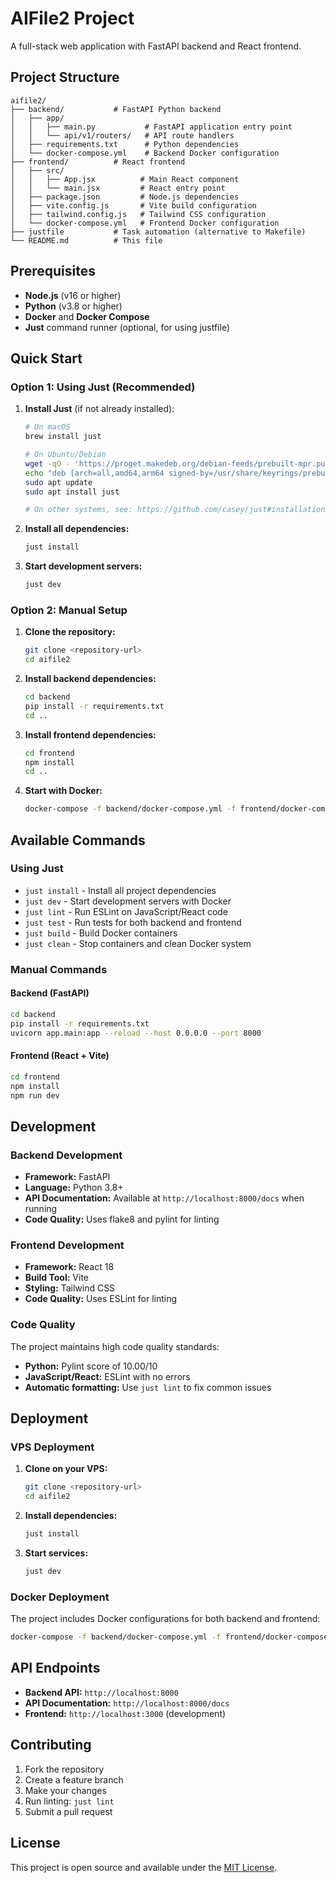 # AIFile2 Project

A full-stack web application with FastAPI backend and React frontend.

## Project Structure

```
aifile2/
├── backend/           # FastAPI Python backend
│   ├── app/
│   │   ├── main.py           # FastAPI application entry point
│   │   └── api/v1/routers/   # API route handlers
│   ├── requirements.txt      # Python dependencies
│   └── docker-compose.yml    # Backend Docker configuration
├── frontend/          # React frontend
│   ├── src/
│   │   ├── App.jsx          # Main React component
│   │   └── main.jsx         # React entry point
│   ├── package.json         # Node.js dependencies
│   ├── vite.config.js       # Vite build configuration
│   ├── tailwind.config.js   # Tailwind CSS configuration
│   └── docker-compose.yml   # Frontend Docker configuration
├── justfile           # Task automation (alternative to Makefile)
└── README.md          # This file
```

## Prerequisites

- **Node.js** (v16 or higher)
- **Python** (v3.8 or higher)
- **Docker** and **Docker Compose**
- **Just** command runner (optional, for using justfile)

## Quick Start

### Option 1: Using Just (Recommended)

1. **Install Just** (if not already installed):

   ```bash
   # On macOS
   brew install just

   # On Ubuntu/Debian
   wget -qO - 'https://proget.makedeb.org/debian-feeds/prebuilt-mpr.pub' | gpg --dearmor | sudo tee /usr/share/keyrings/prebuilt-mpr-archive-keyring.gpg 1> /dev/null
   echo "deb [arch=all,amd64,arm64 signed-by=/usr/share/keyrings/prebuilt-mpr-archive-keyring.gpg] https://proget.makedeb.org prebuilt-mpr $(lsb_release -cs)" | sudo tee /etc/apt/sources.list.d/prebuilt-mpr.list
   sudo apt update
   sudo apt install just

   # On other systems, see: https://github.com/casey/just#installation
   ```

2. **Install all dependencies:**

   ```bash
   just install
   ```

3. **Start development servers:**
   ```bash
   just dev
   ```

### Option 2: Manual Setup

1. **Clone the repository:**

   ```bash
   git clone <repository-url>
   cd aifile2
   ```

2. **Install backend dependencies:**

   ```bash
   cd backend
   pip install -r requirements.txt
   cd ..
   ```

3. **Install frontend dependencies:**

   ```bash
   cd frontend
   npm install
   cd ..
   ```

4. **Start with Docker:**
   ```bash
   docker-compose -f backend/docker-compose.yml -f frontend/docker-compose.yml up
   ```

## Available Commands

### Using Just

- `just install` - Install all project dependencies
- `just dev` - Start development servers with Docker
- `just lint` - Run ESLint on JavaScript/React code
- `just test` - Run tests for both backend and frontend
- `just build` - Build Docker containers
- `just clean` - Stop containers and clean Docker system

### Manual Commands

#### Backend (FastAPI)

```bash
cd backend
pip install -r requirements.txt
uvicorn app.main:app --reload --host 0.0.0.0 --port 8000
```

#### Frontend (React + Vite)

```bash
cd frontend
npm install
npm run dev
```

## Development

### Backend Development

- **Framework:** FastAPI
- **Language:** Python 3.8+
- **API Documentation:** Available at `http://localhost:8000/docs` when running
- **Code Quality:** Uses flake8 and pylint for linting

### Frontend Development

- **Framework:** React 18
- **Build Tool:** Vite
- **Styling:** Tailwind CSS
- **Code Quality:** Uses ESLint for linting

### Code Quality

The project maintains high code quality standards:

- **Python:** Pylint score of 10.00/10
- **JavaScript/React:** ESLint with no errors
- **Automatic formatting:** Use `just lint` to fix common issues

## Deployment

### VPS Deployment

1. **Clone on your VPS:**

   ```bash
   git clone <repository-url>
   cd aifile2
   ```

2. **Install dependencies:**

   ```bash
   just install
   ```

3. **Start services:**
   ```bash
   just dev
   ```

### Docker Deployment

The project includes Docker configurations for both backend and frontend:

```bash
docker-compose -f backend/docker-compose.yml -f frontend/docker-compose.yml up -d
```

## API Endpoints

- **Backend API:** `http://localhost:8000`
- **API Documentation:** `http://localhost:8000/docs`
- **Frontend:** `http://localhost:3000` (development)

## Contributing

1. Fork the repository
2. Create a feature branch
3. Make your changes
4. Run linting: `just lint`
5. Submit a pull request

## License

This project is open source and available under the [MIT License](LICENSE).
